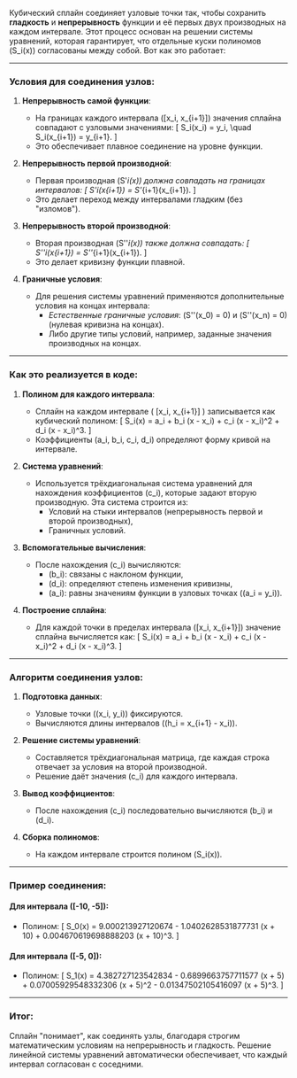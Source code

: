 Кубический сплайн соединяет узловые точки так, чтобы сохранить **гладкость** и **непрерывность** функции и её первых двух производных на каждом интервале. Этот процесс основан на решении системы уравнений, которая гарантирует, что отдельные куски полиномов \(S_i(x)\) согласованы между собой. Вот как это работает:

---

### Условия для соединения узлов:

1. **Непрерывность самой функции**:
   - На границах каждого интервала \([x_i, x_{i+1}]\) значения сплайна совпадают с узловыми значениями:
     \[
     S_i(x_i) = y_i, \quad S_i(x_{i+1}) = y_{i+1}.
     \]
   - Это обеспечивает плавное соединение на уровне функции.

2. **Непрерывность первой производной**:
   - Первая производная \(S'_i(x)\) должна совпадать на границах интервалов:
     \[
     S'_i(x_{i+1}) = S'_{i+1}(x_{i+1}).
     \]
   - Это делает переход между интервалами гладким (без "изломов").

3. **Непрерывность второй производной**:
   - Вторая производная \(S''_i(x)\) также должна совпадать:
     \[
     S''_i(x_{i+1}) = S''_{i+1}(x_{i+1}).
     \]
   - Это делает кривизну функции плавной.

4. **Граничные условия**:
   - Для решения системы уравнений применяются дополнительные условия на концах интервала:
     - *Естественные граничные условия*: \(S''(x_0) = 0\) и \(S''(x_n) = 0\) (нулевая кривизна на концах).
     - Либо другие типы условий, например, заданные значения производных на концах.

---

### Как это реализуется в коде:

1. **Полином для каждого интервала**:
   - Сплайн на каждом интервале \( [x_i, x_{i+1}] \) записывается как кубический полином:
     \[
     S_i(x) = a_i + b_i (x - x_i) + c_i (x - x_i)^2 + d_i (x - x_i)^3.
     \]
   - Коэффициенты \(a_i, b_i, c_i, d_i\) определяют форму кривой на интервале.

2. **Система уравнений**:
   - Используется трёхдиагональная система уравнений для нахождения коэффициентов \(c_i\), которые задают вторую производную. Эта система строится из:
     - Условий на стыки интервалов (непрерывность первой и второй производных),
     - Граничных условий.

3. **Вспомогательные вычисления**:
   - После нахождения \(c_i\) вычисляются:
     - \(b_i\): связаны с наклоном функции,
     - \(d_i\): определяют степень изменения кривизны,
     - \(a_i\): равны значениям функции в узловых точках (\(a_i = y_i\)).

4. **Построение сплайна**:
   - Для каждой точки в пределах интервала \([x_i, x_{i+1}]\) значение сплайна вычисляется как:
     \[
     S_i(x) = a_i + b_i (x - x_i) + c_i (x - x_i)^2 + d_i (x - x_i)^3.
     \]

---

### Алгоритм соединения узлов:

1. **Подготовка данных**:
   - Узловые точки (\(x_i, y_i\)) фиксируются.
   - Вычисляются длины интервалов (\(h_i = x_{i+1} - x_i\)).

2. **Решение системы уравнений**:
   - Составляется трёхдиагональная матрица, где каждая строка отвечает за условия на второй производной.
   - Решение даёт значения \(c_i\) для каждого интервала.

3. **Вывод коэффициентов**:
   - После нахождения \(c_i\) последовательно вычисляются \(b_i\) и \(d_i\).

4. **Сборка полиномов**:
   - На каждом интервале строится полином \(S_i(x)\).

---

### Пример соединения:

#### Для интервала \([-10, -5]\):
- Полином:
  \[
  S_0(x) = 9.000213927120674 - 1.0402628531877731 (x + 10) + 0.004670619698888203 (x + 10)^3.
  \]

#### Для интервала \([-5, 0]\):
- Полином:
  \[
  S_1(x) = 4.382727123542834 - 0.6899663757711577 (x + 5) + 0.07005929548332306 (x + 5)^2 - 0.01347502105416097 (x + 5)^3.
  \]

---

### Итог:
Сплайн "понимает", как соединять узлы, благодаря строгим математическим условиям на непрерывность и гладкость. Решение линейной системы уравнений автоматически обеспечивает, что каждый интервал согласован с соседними.